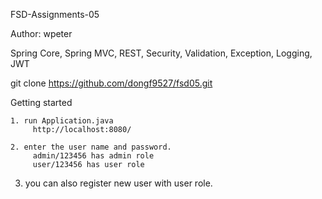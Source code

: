 FSD-Assignments-05

Author: wpeter

Spring Core, Spring MVC, REST, Security, Validation, Exception, Logging, JWT

git clone https://github.com/dongf9527/fsd05.git

Getting started

    1. run Application.java
         http://localhost:8080/
    
    2. enter the user name and password.
         admin/123456 has admin role
         user/123456 has user role
    
3.  you can also register new user with user role.
          